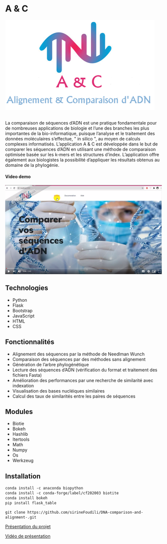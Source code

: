 # A & C
![Alignement & Comparaison d'ADN](./Documentation/LOGO.png)
##  
  La comparaison de séquences d’ADN est une pratique fondamentale pour de nombreuses applications de biologie et l’une des branches les plus importantes de la bio-informatique, puisque l’analyse et le traitement des données moléculaires s’effectue, " in silico ", au moyen de calculs complexes informatisés. 
  L’application A & C est développée dans le but de comparer les séquences d’ADN en utilisant une méthode de comparaison optimisée basée sur les k-mers et les structures d’index.
  L’application offre également aux biologistes la possibilité d’appliquer les résultats obtenus au domaine de la phylogénie.

#### Video demo
[![Présentation de l'application](./Documentation/video.png)](https://drive.google.com/file/d/15cHuQAKPvwgSF_W8bW1z_4dr2_3SDuQY/view?usp=sharing)
## Technologies
* Python
* Flask
* Bootstrap
* JavaScript
* HTML
* CSS
## Fonctionnalités
* Alignement des séquences par la méthode de Needlman Wunch
* Comparaison des séquences par des méthodes sans alignement
* Génération de l’arbre phylogénétique
* Lecture des séquences d’ADN (vérification du format et traitement des fichiers Fasta)
* Amélioration des performances par une recherche de similarité avec indexation
* Visualisation des bases nucléiques similaires
* Calcul des taux de similarités entre les paires de séquences
## Modules
* Biotie
* Bokeh
* Hashlib
* Itertools
* Math
* Numpy 
* Os 
* Werkzeug
## Installation
```
conda install -c anaconda biopython
conda install -c conda-forge/label/cf202003 biotite
conda install bokeh
pip install flask_table
```
```
git clone https://github.com/sirineFoudili/DNA-comparison-and-alignment-.git
```
[Présentation du projet](https://drive.google.com/file/d/1wsgqZsdEcNtdtA9HEJBTqn2U-O8QK1bF/view?usp=sharing)

[Vidéo de présentation](https://drive.google.com/file/d/1cd4jTruTzgSD5K6m3uvq5hsDWQwFqF4T/view?usp=sharing)


